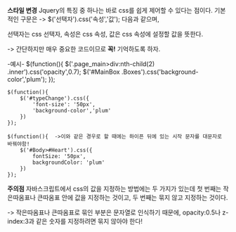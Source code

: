 **스타일 변경**
Jquery의 특징 중 하나는 바로 css를 쉽게 제어할 수 있다는 점이다.
기본적인 구문은
-> $('선택자').css('속성','값');
다음과 같으며,

선택자는 css 선택자,
속성은 css 속성,
값은 css 속성에 설정할 값을 뜻한다.

-> 간단하지만 매우 중요한 코드이므로 **꼭!** 기억하도록 하자.

-예시-
    $(function(){
        $('.page_main>div:nth-child(2) .inner').css('opacity',0.7);
        $('#MainBox .Boxes').css('background-color','plum');
    });

    $(function(){
        $('#typeChange').css({
            'font-size': '50px',
            'background-color','plum'
        })
    });

    $(function(){  ->이와 같은 경우로 할 때에는 하이픈 뒤에 있는 시작 문자를 대문자로 바꿔야함!
        $('#Body>#Heart').css({
            fontSize: '50px',
            backgroundColor: 'plum'
        })
    });


**주의점**
자바스크립트에서 css의 값을 지정하는 방법에는 두 가지가 있는데
첫 번째는 작은따옴표나 큰따옴표 안에 값을 지정하는 것이고,
두 번째는 묶지 않고 지정하는 것이다.

-> 작은따옴표나 큰따옴표로 묶인 부분은 문자열로 인식하기 때문에,
opacity:0.5나 z-index:3과 같은 숫자를 지정하려면 묶지 않아야 한다!
